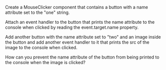 Create a MouseClicker component that contains a button with a name attribute set to the "one" string.

Attach an event handler to the button that prints the name attribute to the console when clicked by reading the event.target.name property.

Add another button with the name attribute set to "two" and an image inside the button and add another event handler to it that prints the src of the image to the console when clicked.

How can you prevent the name attribute of the button from being printed to the console when the image is clicked?
